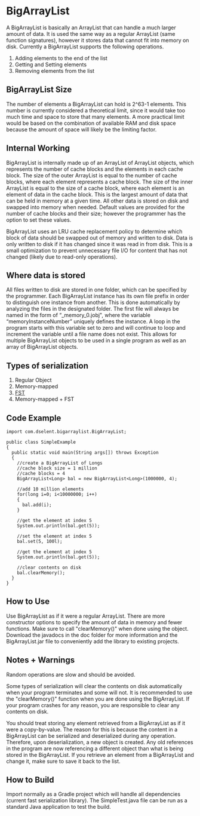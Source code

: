 # BigArrayList

A BigArrayList is basically an ArrayList that can handle a much larger amount of data.  It is used the same way as a regular ArrayList (same function signatures), however it stores data that cannot fit into memory on disk.  Currently a BigArrayList supports the following operations.

1. Adding elements to the end of the list
2. Getting and Setting elements
3. Removing elements from the list

## BigArrayList Size

The number of elements a BigArrayList can hold is 2^63-1 elements.  This number is currently considered a theoretical limit, since it would take too much time and space to store that many elements. A more practical limit would be based on the combination of available RAM and disk space because the amount of space will likely be the limiting factor.

## Internal Working

BigArrayList is internally made up of an ArrayList of ArrayList objects, which represents the number of cache blocks and the elements in each cache block. The size of the outer ArrayList is equal to the number of cache blocks, where each element represents a cache block. The size of the inner ArrayList is equal to the size of a cache block, where each element is an element of data in the cache block. This is the largest amount of data that can be held in memory at a given time. All other data is stored on disk and swapped into memory when needed. Default values are provided for the number of cache blocks and their size; however the programmer has the option to set these values.

BigArrayList uses an LRU cache replacement policy to determine which block of data should be swapped out of memory and written to disk. Data is only written to disk if it has changed since it was read in from disk. This is a small optimization to prevent unnecessary file I/O for content that has not changed (likely due to read-only operations).

## Where data is stored

All files written to disk are stored in one folder, which can be specified by the programmer. Each BigArrayList instance has its own file prefix in order to distinguish one instance from another. This is done automatically by analyzing the files in the designated folder. The first file will always be named in the form of “<memoryInstanceNumber >_memory_0.jobj", where the variable “memoryInstanceNumber” uniquely defines the instance. A loop in the program starts with this variable set to zero and will continue to loop and increment the variable until a file name does not exist. This allows for multiple BigArrayList objects to be used in a single program as well as an array of BigArrayList objects.


## Types of serialization

1. Regular Object
2. Memory-mapped
3. [FST](https://github.com/RuedigerMoeller/fast-serialization/wiki/Serialization) 
4. Memory-mapped + FST

## Code Example

    
    import com.dselent.bigarraylist.BigArrayList;
    
    public class SimpleExample
    {
      public static void main(String args[]) throws Exception
      {
        //create a BigArrayList of Longs
        //cache block size = 1 million
        //cache blocks = 4
        BigArrayList<Long> bal = new BigArrayList<Long>(1000000, 4);
			
        //add 10 million elements
        for(long i=0; i<10000000; i++)
        {
          bal.add(i);
        }
			
        //get the element at index 5
        System.out.println(bal.get(5));
			
        //set the element at index 5
        bal.set(5, 100l);
			
        //get the element at index 5
        System.out.println(bal.get(5));
		
        //clear contents on disk
        bal.clearMemory();
      }
    }


## How to Use

Use BigArrayList as if it were a regular ArrayList.  There are more constructor options to specify the amount of data in memory and fewer functions.  Make sure to call "clearMemory()" when done using the object.  Download the javadocs in the doc folder for more information and the BigArrayList.jar file to conveniently add the library to existing projects.

## Notes + Warnings
Random operations are slow and should be avoided.

Some types of serialization will clear the contents on disk automatically when your program terminates and some will not.  It is recommended to use the "clearMemory()" function when you are done using the BigArrayList.  If your program crashes for any reason, you are responsible to clear any contents on disk.

You should treat storing any element retrieved from a BigArrayList as if it were a copy-by-value.  The reason for this is because the content in a BigArrayList can be serialized and deserialized during any operation.  Therefore, upon deserialization, a new object is created.  Any old references in the program are now referencing a different object than what is being stored in the BigArrayList.  If you retrieve an element from a BigArrayList and change it, make sure to save it back to the list.

## How to Build
Import normally as a Gradle project which will handle all dependencies (current fast serialization library).  The SimpleTest.java file can be run as a standard Java application to test the build.
